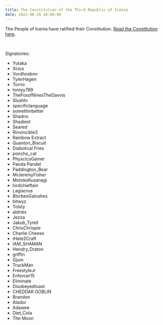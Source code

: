 ```yaml
---
title: The Constitution of the Third Republic of Icenia
date: 2022-06-20 18:00:00
---
```


The People of Icenia have ratified their Constitution.<!--more--> [Read the Constitution here](https://docs.google.com/document/d/1ESDK-rMbhSdwpUiJl5f1GxGaPQr7Flv9/mobilebasic).

<br/>

Signatories:
- Yutaka
- Xcios
- Vordhosbnn
- TylerHagen
- Torrio
- tomyy789
- TheFoxofNinesTheDavvis
- Slushhi
- specificlanguage
- somethinbetter
- Shadno
- Shadiest
- Seared
- Rinvincible3
- Rainbow Extract
- Quanton_Biscuit
- Diabolical Fries
- poncho_cat
- PhyscicsGamer
- Panda Pandel
- Paddington_Bear
- MrJeremyFisher
- MotokoKusanagi
- lordchieftain
- Lagiacrus
- BlorbesGaloshes
- bitwyz
- Tolsty
- aldries
- Jezza
- Jakub_Tyrell
- ChrisChrispie
- Charlie Cheese
- iHate2Craft
- IAM_SHAMAN
- Hendry_Draton
- griffin
- Gjum
- TruckMan
- FreestyleJr
- Enforcer15
- Eliminate
- Disobeyedtoast
- CHEDDAR GOBLIN
- Brandon
- Alador
- Adawee
- Diet_Cola
- The Moon
